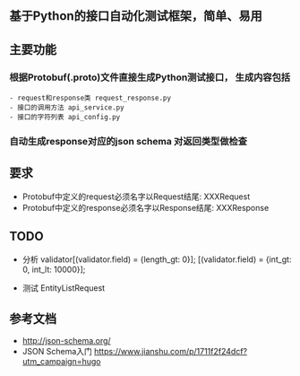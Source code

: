 ## 基于Python的接口自动化测试框架，简单、易用

## 主要功能

### 根据Protobuf(.proto)文件直接生成Python测试接口， 生成内容包括 
    - request和response类 request_response.py
    - 接口的调用方法 api_service.py
    - 接口的字符列表 api_config.py

### 自动生成response对应的json schema 对返回类型做检查


## 要求
- Protobuf中定义的request必须名字以Request结尾: XXXRequest
- Protobuf中定义的response必须名字以Response结尾: XXXResponse

## TODO
-  分析 validator[(validator.field) = {length_gt: 0}];
   [(validator.field) = {int_gt: 0, int_lt: 10000}];
   
- 测试 EntityListRequest

## 参考文档
- http://json-schema.org/
- JSON Schema入门 https://www.jianshu.com/p/1711f2f24dcf?utm_campaign=hugo

